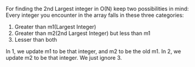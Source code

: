 For finding the 2nd Largest integer in O(N) keep two possibilities in mind:
Every integer you encounter in the array falls in these three categories:
1. Greater than m1(Largest Integer)
2. Greater than m2(2nd Largest Integer) but less than m1
3. Lesser than both

In 1, we update m1 to be that integer, and m2 to be the old m1.
In 2, we update m2 to be that integer.
We just ignore 3.
